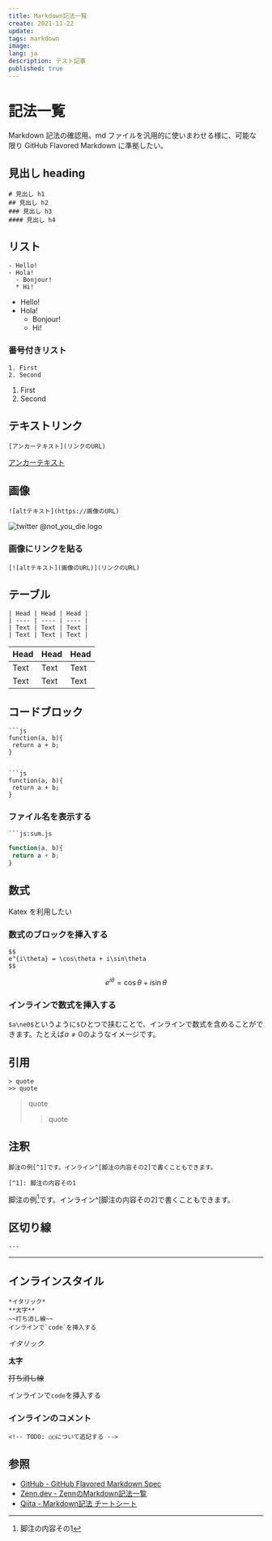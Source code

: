 ```yaml
---
title: Markdown記法一覧
create: 2021-11-22
update:
tags: markdown
image:
lang: ja
description: テスト記事
published: true
---
```


# 記法一覧

Markdown 記法の確認用。md ファイルを汎用的に使いまわせる様に、可能な限り GitHub Flavored Markdown に準拠したい。

## 見出し heading

```
# 見出し h1
## 見出し h2
### 見出し h3
#### 見出し h4
```

## リスト

```
- Hello!
- Hola!
  - Bonjour!
  * Hi!
```

- Hello!
- Hola!
  - Bonjour!
  * Hi!

### 番号付きリスト

```
1. First
2. Second
```

1. First
2. Second

## テキストリンク

```
[アンカーテキスト](リンクのURL)
```

[アンカーテキスト](#)

## 画像

```
![altテキスト](https://画像のURL)
```

![twitter @not_you_die logo](https://pbs.twimg.com/profile_images/1392923716036689924/fIDxhNo9_400x400.png)


### 画像にリンクを貼る

```
[![altテキスト](画像のURL)](リンクのURL)
```

## テーブル

```
| Head | Head | Head |
| ---- | ---- | ---- |
| Text | Text | Text |
| Text | Text | Text |
```

| Head | Head | Head |
| ---- | ---- | ---- |
| Text | Text | Text |
| Text | Text | Text |

## コードブロック

```
```js
function(a, b){
 return a + b;
}
```
```

```js
function(a, b){
 return a + b;
}
```

### ファイル名を表示する

```
```js:sum.js
```

```js:sum.js
function(a, b){
 return a + b;
}
```

## 数式
Katex を利用したい

### 数式のブロックを挿入する

```
$$
e^{i\theta} = \cos\theta + i\sin\theta
$$
```

$$
e^{i\theta} = \cos\theta + i\sin\theta
$$

### インラインで数式を挿入する

`$a\ne0$`というように`$`ひとつで挟むことで、インラインで数式を含めることができます。たとえば$a\ne0$のようなイメージです。

## 引用

```
> quote
>> quote
```

> quote
>> quote

## 注釈
```
脚注の例[^1]です。インライン^[脚注の内容その2]で書くこともできます。

[^1]: 脚注の内容その1
```

脚注の例[^1]です。インライン^[脚注の内容その2]で書くこともできます。

[^1]: 脚注の内容その1

## 区切り線
```
---
```

---

## インラインスタイル
```
*イタリック*
**太字**
~~打ち消し線~~
インラインで`code`を挿入する
```

*イタリック*

**太字**

~~打ち消し線~~

インラインで`code`を挿入する

### インラインのコメント
```
<!-- TODO: ◯◯について追記する -->
```

<!-- TODO: ◯◯について追記する -->


## 参照

- [GitHub - GitHub Flavored Markdown Spec](https://github.github.com/gfm/)
- [Zenn.dev - ZennのMarkdown記法一覧](https://zenn.dev/zenn/articles/markdown-guide)
- [Qiita - Markdown記法 チートシート](https://qiita.com/Qiita/items/c686397e4a0f4f11683d)
